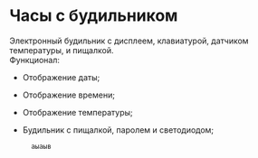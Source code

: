 # Часы с будильником 
Электронный будильник с дисплеем, клавиатурой, датчиком температуры, и пищалкой.  
Функционал:  
* Отображение даты;  
* Отображение времени;  
* Отображение температуры;  
* Будильник с пищалкой, паролем и светодиодом;  

        аыаыв
